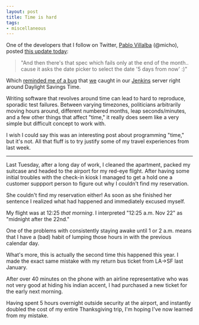 ```yaml
---
layout: post
title: Time is hard
tags:
- miscellaneous
---
```


One of the developers that I follow on Twitter, [Pablo
Villalba](http://mobile.twitter.com/micho) (@micho), posted [this update
today](http://mobile.twitter.com/micho/status/141196098474745856):

> "And then there's that spec which fails only at the end of the month.. cause it asks the date picker to select the date '5 days from now' :)"

Which [reminded me of a
bug](http://mobile.twitter.com/agentdero/status/141197899315949568) that
[we](http://www.mylookout.com/about/jobs) caught in our
[Jenkins](https://www.jenkins-ci.org) server right around Daylight Savings
Time.

Writing software that revolves around time can lead to hard to reproduce,
sporadic test failures. Between varying timezones, politicians arbitrarily moving hours around,
different numbered months, leap seconds/minutes, and a few other things that
affect "time," it really does seem like a very simple but difficult concept to
work with.

I wish I could say this was an interesting post about programming "time," but
it's not. All that fluff is to try justify some of my travel experiences from
last week.

---

Last Tuesday, after a long day of work, I cleaned the apartment, packed my
suitcase and headed to the airport for my red-eye flight. After having some
initial troubles with the check-in kiosk I managed to get a hold one a customer
suppport person to figure out why I couldn't find my reservation.

She couldn't find my reservation either! As soon as she finished her sentence I
realized what had happened and immediately excused myself.

My flight was at 12:25 *that morning*. I interpreted "12:25 a.m. Nov 22" as
"midnight after the 22nd."

One of the problems with consistently staying awake until 1 or 2 a.m. means
that I have a (bad) habit of lumping those hours in with the previous calendar
day.


What's more, this is actually the second time this happened this year. I made
the exact same mistake with my return bus ticket from LA->SF last January.

After over 40 minutes on the phone with an airline representative who was
not very good at hiding his indian accent, I had purchased a new ticket for the
early next morning.


Having spent 5 hours overnight outside security at the airport, and instantly
doubled the cost of my entire Thanksgiving trip, I'm hoping I've now learned
from my mistake.

